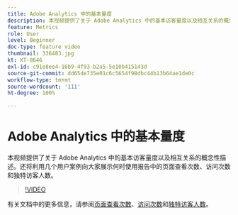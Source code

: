 ```yaml
---
title: Adobe Analytics 中的基本量度
description: 本视频提供了关于 Adobe Analytics 中的基本访客量度以及相互关系的概念性描述。还将利用几个用户案例向大家展示何时使用报告中的页面查看次数、访问次数和独特访客人数。
feature: Metrics
role: User
level: Beginner
doc-type: feature video
thumbnail: 336483.jpg
kt: KT-8646
exl-id: c91e8ee4-16b9-4f93-b2a5-5e10b415143d
source-git-commit: dd65de735e01c6c5654f98dbc44b13b64ae1de0c
workflow-type: tm+mt
source-wordcount: '111'
ht-degree: 100%

---
```


# Adobe Analytics 中的基本量度

本视频提供了关于 Adobe Analytics 中的基本访客量度以及相互关系的概念性描述。还将利用几个用户案例向大家展示何时使用报告中的页面查看次数、访问次数和独特访客人数。

>[!VIDEO](https://video.tv.adobe.com/v/336483/?quality=12&learn=on)

有关文档中的更多信息，请参阅[页面查看次数](https://experienceleague.adobe.com/docs/analytics/components/metrics/page-views.html?lang=zh-Hans)、[访问次数](https://experienceleague.adobe.com/docs/analytics/components/metrics/visits.html?lang=zh-Hans)和[独特访客人数](https://experienceleague.adobe.com/docs/analytics/components/metrics/unique-visitors.html?lang=zh-Hans)。
